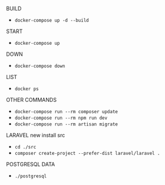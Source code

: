 BUILD
- `docker-compose up -d --build`

START
- `docker-compose up`

DOWN
- `docker-compose down`

LIST
- `docker ps`

OTHER COMMANDS
- `docker-compose run --rm composer update`
- `docker-compose run --rm npm run dev`
- `docker-compose run --rm artisan migrate` 

LARAVEL new install src
- `cd ./src`
- `composer create-project --prefer-dist laravel/laravel .`

POSTGRESQL DATA
- `./postgresql`